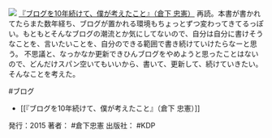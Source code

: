 [![](https://images-fe.ssl-images-amazon.com/images/I/41qzGeKnNEL._SL160_.jpg)](http://www.amazon.co.jp/exec/obidos/ASIN/B00YI05M1K/choiyaki81-22/ref=nosim)
[『ブログを10年続けて、僕が考えたこと』（倉下 忠憲）](http://www.amazon.co.jp/exec/obidos/ASIN/B00YI05M1K/choiyaki81-22/ref=nosim)
再読。本書が書かれてたらまた数年経ち、ブログが置かれる環境もちょっとずつ変わってきてるっぽい。もともとそんなブログの潮流とか気にしてないので、自分は自分に書けそうなことを、言いたいことを、自分のできる範囲で書き続けていけたらなーと思う。
不思議と、なっかなか更新できひんブログをやめようと思ったことはないので、どんだけスパン空いてもいいから、書いて、更新して、続けていきたい。そんなことを考えた。

#ブログ 

- [[『ブログを10年続けて、僕が考えたこと』（倉下 忠憲）]]

発行：2015
著者： #倉下忠憲 
出版社： #KDP

